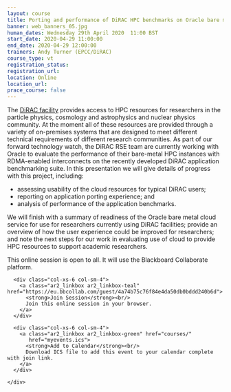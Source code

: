 ```yaml
---
layout: course
title: Porting and performance of DiRAC HPC benchmarks on Oracle bare metal cloud
banner: web_banners_05.jpg
human_dates: Wednesday 29th April 2020  11:00 BST
start_date: 2020-04-29 11:00:00
end_date: 2020-04-29 12:00:00
trainers: Andy Turner (EPCC/DiRAC)
course_type: vt
registration_status:
registration_url:
location: Online
location_url:
prace_course: false
---
```

 
The [DiRAC facility](http://www.dirac.ac.uk) provides access to HPC resources for researchers in the particle physics, cosmology and astrophysics and nuclear physics community. At the moment all of these resources are provided through a variety of on-premises systems that are designed to meet different technical requirements of different research communities. As part of our forward technology watch, the DiRAC RSE team are currently working with Oracle to evaluate the performance of their bare-metal HPC instances with RDMA-enabled interconnects on the recently developed DiRAC application benchmarking suite. In this presentation we will give details of progress with this project, including:

* assessing usability of the cloud resources for typical DiRAC users;
* reporting on application porting experience; and
* analysis of performance of the application benchmarks.

We will finish with a summary of readiness of the Oracle bare metal cloud service for use for researchers currently using DiRAC facilities; provide an overview of how the user experience could be improved for researchers; and note the next steps for our work in evaluating use of cloud to provide HPC resources to support academic researchers.

This online session is open to all.  It will use the Blackboard Collaborate platform. 

<section id="service">
  <div class="container">
    <div class="row ">	

      <div class="col-xs-6 col-sm-4">
        <a class="ar2_linkbox ar2_linkbox-teal" href="https://eu.bbcollab.com/guest/4a74b75c76f84e4da50db0bddd240b6d">
          <strong>Join Session</strong><br/>
          Join this online session in your browser.
        </a>
      </div>

      <div class="col-xs-6 col-sm-4">
        <a class="ar2_linkbox ar2_linkbox-green" href="courses/"
           href="myevents.ics">
          <strong>Add to Calendar</strong><br/>
          Download ICS file to add this event to your calendar complete with join link.
        </a>
      </div>
										
    </div>
  </div>
</section>




